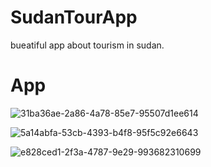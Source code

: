 # SudanTourApp

bueatiful app about tourism in sudan.

# App


![31ba36ae-2a86-4a78-85e7-95507d1ee614](https://user-images.githubusercontent.com/24944117/112743606-55632680-8fa1-11eb-9147-a7b0140ca01c.jpg) 



![5a14abfa-53cb-4393-b4f8-95f5c92e6643](https://user-images.githubusercontent.com/24944117/112743579-2947a580-8fa1-11eb-8cc0-705364ea0117.jpg)   



![e828ced1-2f3a-4787-9e29-993682310699](https://user-images.githubusercontent.com/24944117/112743594-42505680-8fa1-11eb-99a1-82af03f41c1a.jpg)    


